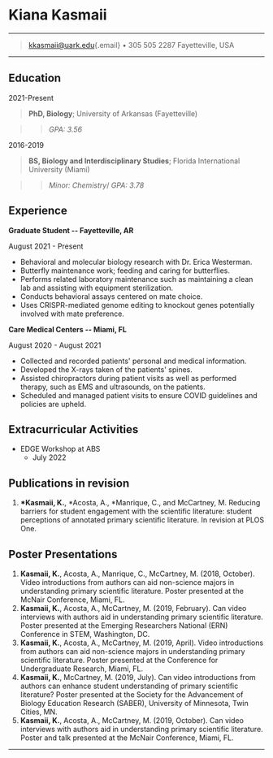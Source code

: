# Kiana Kasmaii

------------------------------------------------------------------------

> [kkasmaii\@uark.edu](mailto:kkasmaii@uark.edu){.email} • 305 505 2287 Fayetteville, USA

------------------------------------------------------------------------

## Education

2021-Present

> **PhD, Biology**; University of Arkansas (Fayetteville)

> > _GPA: 3.56_

2016-2019

> **BS, Biology and Interdisciplinary Studies**; Florida International University (Miami)

> > _Minor: Chemistry_/ _GPA: 3.78_

## Experience

**Graduate Student -- Fayetteville, AR**

August 2021 - Present

-   Behavioral and molecular biology research with Dr. Erica Westerman.
-   Butterfly maintenance work; feeding and caring for butterflies.
-   Performs related laboratory maintenance such as maintaining a clean lab and assisting with equipment sterilization.
-   Conducts behavioral assays centered on mate choice.
-   Uses CRISPR-mediated genome editing to knockout genes potentially involved with mate preference.

**Care Medical Centers -- Miami, FL**

August 2020 - August 2021

-   Collected and recorded patients' personal and medical information.
-   Developed the X-rays taken of the patients' spines.
-   Assisted chiropractors during patient visits as well as performed therapy, such as EMS and ultrasounds, on the patients.
-   Scheduled and managed patient visits to ensure COVID guidelines and policies are upheld.

## Extracurricular Activities

-   EDGE Workshop at ABS
    -   July 2022

## Publications in revision

1.  **\*Kasmaii, K.**, \*Acosta, A., \*Manrique, C., and McCartney, M. Reducing barriers for student engagement with the scientific literature: student perceptions of annotated primary scientific literature. In revision at PLOS One.

## Poster Presentations

1.  **Kasmaii, K.**, Acosta, A., Manrique, C., McCartney, M. (2018, October). Video introductions from authors can aid non-science majors in understanding primary scientific literature. Poster presented at the McNair Conference, Miami, FL.
2.  **Kasmaii, K.**, Acosta, A., McCartney, M. (2019, February). Can video interviews with authors aid in understanding primary scientific literature. Poster presented at the Emerging Researchers National (ERN) Conference in STEM, Washington, DC.
3.  **Kasmaii, K.**, Acosta, A., McCartney, M. (2019, April). Video introductions from authors can aid non-science majors in understanding primary scientific literature. Poster presented at the Conference for Undergraduate Research, Miami, FL.
4.  **Kasmaii, K.**, McCartney, M. (2019, July). Can video introductions from authors can enhance student understanding of primary scientific literature? Poster presented at the Society for the Advancement of Biology Education Research (SABER), University of Minnesota, Twin Cities, MN.
5.  **Kasmaii, K.**, Acosta, A., McCartney, M. (2019, October). Can video interviews with authors aid in understanding primary scientific literature. Poster and talk presented at the McNair Conference, Miami, FL.

------------------------------------------------------------------------
